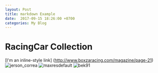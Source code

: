 ```yaml
---
layout: Post
title: markdown Example
date:  2017-09-15 18:26:00 +0700
categories: My Blog 
--- 
```

# RacingCar Collection

[I'm an inline-style link] (http://www.boxzaracing.com/magazine/page-21)
![jerson_correa](http://6d2de5264dbe07d1c4cb-54cb3612d84daa0188c78aadaef0bab1.r21.cf1.rackcdn.com/uploads/feature_image/file/15/jerson_correa.jpg)
![maxresdefault](https://i.ytimg.com/vi/fV1_P_3VcoU/maxresdefault.jpg)
![bek91](http://juiceboxforyou.com/wp-content/uploads/2012/04/bek91.jpg)
